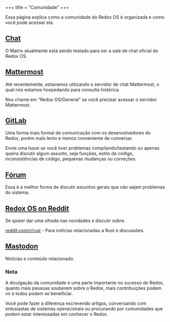 +++
title = "Comunidade"
+++

Essa página explica como a comunidade do Redox OS é organizada e como você pode acessar ela.

<a id="chat"></a>
## [Chat](https://matrix.to/#/#redox:matrix.org)

O Matrix atualmente está sendo testado para ser a sala de chat oficial do Redox OS.

<a id="chat"></a>
## [Mattermost](https://chat.redox-os.org)

Até recentemente, estavamos utilizando o servidor de chat Mattermost, o qual nós estamos hospedando para consulta histórica.

Nos chame em "Redox OS/General" se você precisar acessar o servidor Mattermost.

<a id="gitlab"></a>
## [GitLab](https://gitlab.redox-os.org/redox-os/redox)

Uma forma mais formal de comunicação com os desenvolvedores do Redox, porém mais lento e menos conveniente de conversar.

Envie uma Issue se você tiver problemas compilando/testando ou apenas queira discutir algum assunto, seja funções, estilo de código, inconsistências de código, pequenas mudanças ou correções.

<a id="forum"></a>
## [Fórum](https://discourse.redox-os.org/)

Essa é a melhor forma de discutir assuntos gerais que não sejam problemas do sistema.

<a id="reddit"></a>
## [Redox OS on Reddit](https://www.reddit.com/r/Redox/)

Se quiser dar uma olhada nas novidades e discutir sobre.

[reddit.com/r/rust](https://www.reddit.com/r/rust) - Para notícias relacionadas a Rust e discussões.

<a id="mastodon"></a>
## [Mastodon](https://fosstodon.org/@redox)

Notícias e conteúdo relacionado.

### Nota

A divulgação da comunidade é uma parte importante no sucesso do Redox, quanto mais pessoas souberem sobre o Redox, mais contribuições podem vir e todos podem se beneficiar.

Você pode fazer a diferença escrevendo artigos, conversando com entusiastas de sistemas operacionais ou procurando por comunidades que podem estar interessadas em conhecer o Redox.
